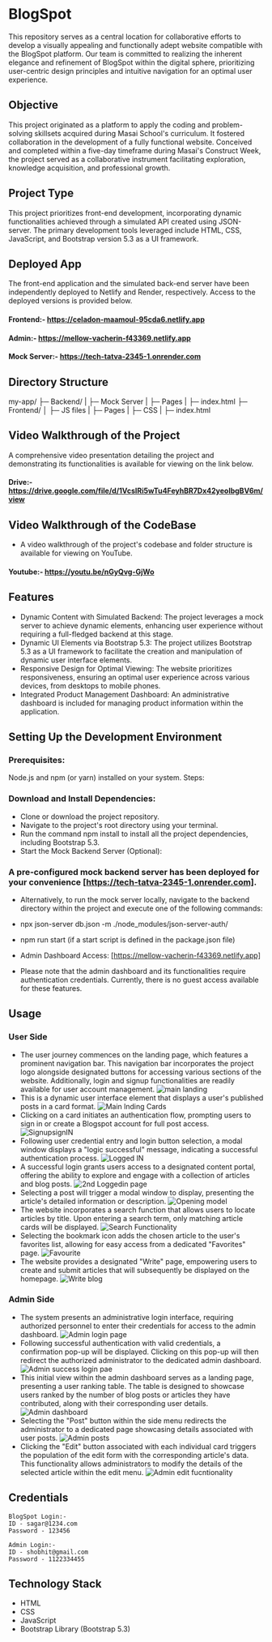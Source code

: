 # BlogSpot
This repository serves as a central location for collaborative efforts to develop a visually appealing and functionally adept website compatible with the BlogSpot platform. Our team is committed to realizing the inherent elegance and refinement of BlogSpot within the digital sphere, prioritizing user-centric design principles and intuitive navigation for an optimal user experience.

## Objective
This project originated as a platform to apply the coding and problem-solving skillsets acquired during Masai School's curriculum. It fostered collaboration in the development of a fully functional website. Conceived and completed within a five-day timeframe during Masai's Construct Week, the project served as a collaborative instrument facilitating exploration, knowledge acquisition, and professional growth.

## Project Type
This project prioritizes front-end development, incorporating dynamic functionalities achieved through a simulated API created using JSON-server. The primary development tools leveraged include HTML, CSS, JavaScript, and Bootstrap version 5.3 as a UI framework.

## Deployed App
The front-end application and the simulated back-end server have been independently deployed to Netlify and Render, respectively. Access to the deployed versions is provided below.

#### Frontend:- https://celadon-maamoul-95cda6.netlify.app
#### Admin:- https://mellow-vacherin-f43369.netlify.app
#### Mock Server:- https://tech-tatva-2345-1.onrender.com

## Directory Structure
my-app/
├─ Backend/
  | ├─ Mock Server
  | ├─ Pages
  | ├─ index.html
├─ Frontend/
  │ ├─ JS files
  | ├─ Pages
  | ├─ CSS
  | ├─ index.html

## Video Walkthrough of the Project
A comprehensive video presentation detailing the project and demonstrating its functionalities is available for viewing on the link below.
#### Drive:- https://drive.google.com/file/d/1VcsIRi5wTu4FeyhBR7Dx42yeolbgBV6m/view

## Video Walkthrough of the CodeBase
+ A video walkthrough of the project's codebase and folder structure is available for viewing on YouTube.
#### Youtube:- https://youtu.be/nGyQvg-GjWo

## Features
+ Dynamic Content with Simulated Backend: The project leverages a mock server to achieve dynamic elements, enhancing user experience without requiring a full-fledged backend at this stage.
+ Dynamic UI Elements via Bootstrap 5.3: The project utilizes Bootstrap 5.3 as a UI framework to facilitate the creation and manipulation of dynamic user interface elements.
+ Responsive Design for Optimal Viewing: The website prioritizes responsiveness, ensuring an optimal user experience across various devices, from desktops to mobile phones.
+ Integrated Product Management Dashboard: An administrative dashboard is included for managing product information within the application.

## Setting Up the Development Environment
### Prerequisites:
Node.js and npm (or yarn) installed on your system.
Steps:

### Download and Install Dependencies:

+ Clone or download the project repository.
+ Navigate to the project's root directory using your terminal.
+ Run the command npm install to install all the project dependencies, including Bootstrap 5.3.
+ Start the Mock Backend Server (Optional):

### A pre-configured mock backend server has been deployed for your convenience [https://tech-tatva-2345-1.onrender.com].
+ Alternatively, to run the mock server locally, navigate to the backend directory within the project and execute one of the following commands:
+ npx json-server db.json -m ./node_modules/json-server-auth/
+ npm run start (if a start script is defined in the package.json file)
+ Admin Dashboard Access: [https://mellow-vacherin-f43369.netlify.app]

+ Please note that the admin dashboard and its functionalities require authentication credentials. Currently, there is no guest access available for these features.

## Usage
### User Side
+ The user journey commences on the landing page, which features a prominent navigation bar. This navigation bar incorporates the project logo alongside designated buttons for accessing various sections of the website. Additionally, login and signup functionalities are readily available for user account management.
![main landing](https://github.com/shobhit9742/Tech-Tatva-2345/assets/116214825/e0281a32-6f25-473f-817a-c3f03b5893d1)
+ This is a dynamic user interface element that displays a user's published posts in a card format.
![Main lnding Cards](https://github.com/shobhit9742/Tech-Tatva-2345/assets/116214825/345b81ba-fe5a-481c-aaef-889c6defd3ca)
+ Clicking on a card initiates an authentication flow, prompting users to sign in or create a Blogspot account for full post access.
![SignupsignIN](https://github.com/shobhit9742/Tech-Tatva-2345/assets/116214825/561a8929-a4ef-4d54-bb8b-a029234ee353)
+ Following user credential entry and login button selection, a modal window displays a "logic successful" message, indicating a successful authentication process.
![Logged IN](https://github.com/shobhit9742/Tech-Tatva-2345/assets/116214825/dfa06b13-010f-49d0-9365-8076cc92b3a5)
+ A successful login grants users access to a designated content portal, offering the ability to explore and engage with a collection of articles and blog posts.
![2nd Loggedin page](https://github.com/shobhit9742/Tech-Tatva-2345/assets/116214825/77f8b003-857a-4f79-b053-9e6df55b251a)
+ Selecting a post will trigger a modal window to display, presenting the article's detailed information or description.
![Opening model](https://github.com/shobhit9742/Tech-Tatva-2345/assets/116214825/de5c810e-453a-4faa-9ffe-e11ca40e89e7)
+ The website incorporates a search function that allows users to locate articles by title. Upon entering a search term, only matching article cards will be displayed.
![Search Functionality](https://github.com/shobhit9742/Tech-Tatva-2345/assets/116214825/17f6e0c6-e2d0-46bb-8c69-208c11cf8639)
+ Selecting the bookmark icon adds the chosen article to the user's favorites list, allowing for easy access from a dedicated "Favorites" page.
![Favourite](https://github.com/shobhit9742/Tech-Tatva-2345/assets/116214825/7b1dbc40-157b-4043-847d-79981a05e63b)
+ The website provides a designated "Write" page, empowering users to create and submit articles that will subsequently be displayed on the homepage.
![Write blog](https://github.com/shobhit9742/Tech-Tatva-2345/assets/116214825/9b863c81-c8d1-46af-99f9-a763d0fef13e)

### Admin Side
+ The system presents an administrative login interface, requiring authorized personnel to enter their credentials for access to the admin dashboard.
![Admin login page](https://github.com/shobhit9742/Tech-Tatva-2345/assets/116214825/b68cf2c0-332f-48db-a195-a9e7071bd0f9)
+ Following successful authentication with valid credentials, a confirmation pop-up will be displayed. Clicking on this pop-up will then redirect the authorized administrator to the dedicated admin dashboard.
![Admin success login pae](https://github.com/shobhit9742/Tech-Tatva-2345/assets/116214825/d4dc1311-bb92-468a-8e49-edf551d24771)
+ This initial view within the admin dashboard serves as a landing page, presenting a user ranking table. The table is designed to showcase users ranked by the number of blog posts or articles they have contributed, along with their corresponding user details.
![Admin dashboard](https://github.com/shobhit9742/Tech-Tatva-2345/assets/116214825/2fd26e34-30ff-4a1b-b371-d8666f2a29e1)
+ Selecting the "Post" button within the side menu redirects the administrator to a dedicated page showcasing details associated with user posts.
![Admin posts](https://github.com/shobhit9742/Tech-Tatva-2345/assets/116214825/1eeeeb48-52d8-4308-8167-396566e69f01)
+ Clicking the "Edit" button associated with each individual card triggers the population of the edit form with the corresponding article's data. This functionality allows administrators to modify the details of the selected article within the edit menu.
![Admin edit fucntionality](https://github.com/shobhit9742/Tech-Tatva-2345/assets/116214825/b92fde6c-474e-4327-8488-be05a14a72dc)



## Credentials
    BlogSpot Login:- 
    ID - sagar@1234.com
    Password - 123456

    Admin Login:- 
    ID - shobhit@gmail.com
    Password - 1122334455


 ## Technology Stack
- HTML
- CSS
- JavaScript
- Bootstrap Library (Bootstrap 5.3)

